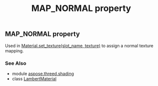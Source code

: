 ﻿---
title: MAP_NORMAL property
second_title: Aspose.3D for Python via .NET API References
description: 
type: docs
weight: 120
url: /python-net/aspose.threed.shading/lambertmaterial/map_normal/
is_root: false
---

## MAP_NORMAL property


Used in [Material.set_texture(slot_name, texture)](/3d/python-net/aspose.threed.shading/material/set_texture) to assign a normal texture mapping.

### See Also
* module [aspose.threed.shading](../../)
* class [LambertMaterial](/3d/python-net/aspose.threed.shading/lambertmaterial)
